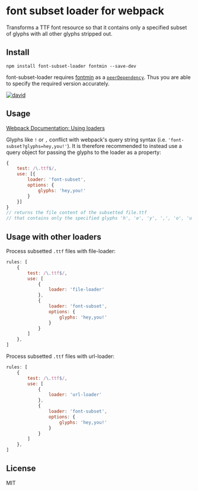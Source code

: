 # font subset loader for webpack

Transforms a TTF font resource so that it contains only a specified subset of glyphs with all other glyphs stripped out.

## Install

`npm install font-subset-loader fontmin --save-dev`

font-subset-loader requires [fontmin](https://github.com/ecomfe/fontmin)
as a [`peerDependency`](https://docs.npmjs.com/files/package.json#peerdependencies). Thus you are able to specify the required version accurately.

[![david](https://david-dm.org/dematerializer/font-subset-loader.svg)](https://david-dm.org/dematerializer/font-subset-loader)

## Usage

[Webpack Documentation: Using loaders](http://webpack.github.io/docs/using-loaders.html)

Glyphs like `!` or `,` conflict with webpack's query string syntax (i.e. `'font-subset?glyphs=hey,you!'`). It is therefore recommended to instead use a query object for passing the glyphs to the loader as a property:

``` javascript
{
    test: /\.ttf$/,
    use: [{
        loader: 'font-subset',
        options: { 
            glyphs: 'hey,you!' 
        }
    }]
}
// returns the file content of the subsetted file.ttf
// that contains only the specified glyphs 'h', 'e', 'y', ',', 'o', 'u' and '!'
```

## Usage with other loaders

Process subsetted `.ttf` files with file-loader:

``` javascript
rules: [
	{
        test: /\.ttf$/,
        use: [
            {
		        loader: 'file-loader'
            },
            {
                loader: 'font-subset',
                options: { 
                    glyphs: 'hey,you!' 
                }
            }
        ]
	},
]
```

Process subsetted `.ttf` files with url-loader:

``` javascript
rules: [
	{
        test: /\.ttf$/,
        use: [
            {
		        loader: 'url-loader'
            },
            {
                loader: 'font-subset',
                options: { 
                    glyphs: 'hey,you!' 
                }
            }
        ]
	},
]
```

## License

MIT
